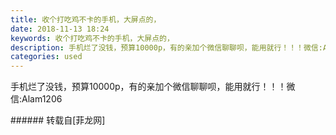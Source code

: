 ```yaml
---
title: 收个打吃鸡不卡的手机，大屏点的，
date: 2018-11-13 18:24
keywords: 收个打吃鸡不卡的手机，大屏点的，
description: 手机烂了没钱，预算10000p，有的亲加个微信聊聊呗，能用就行！！！微信:Alam1206
categories: used
---
```

<td class="t_f" id="postmessage_2270855">

手机烂了没钱，预算10000p，有的亲加个微信聊聊呗，能用就行！！！微信:Alam1206<br/>
</td>
###### 转载自[菲龙网]